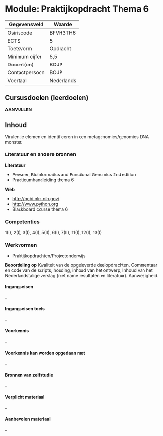 # Module: Praktijkopdracht Thema 6

| Gegevensveld  | Waarde |
| ------------- | ------------- |
| Osiriscode  | BFVH3TH6  |
| ECTS  | 5 |
| Toetsvorm  | Opdracht |
| Minimum cijfer  | 5,5 |
| Docent(en)  | BOJP |
| Contactpersoon  | BOJP |
| Voertaal  | Nederlands |

## Cursusdoelen (leerdoelen)

__AANVULLEN__

## Inhoud

Virulentie elementen identificeren in een metagenomics/genomics DNA monster.

### Literatuur en andere bronnen

**Literatuur**  
- Pevsner, Bioinformatics and Functional Genomics 2nd edition
- Practicumhandleiding thema 6

**Web**
- http://ncbi.nlm.nih.gov/
- http://www.python.org
- Blackboard course thema 6

### Competenties
1(I), 2(I), 3(I), 4(I), 5(II), 6(I), 7(II), 11(I), 12(I), 13(I)

### Werkvormen  
- Praktijkopdrachten/Projectonderwijs  

**Beoordeling op** Kwaliteit van de opgeleverde deelopdrachten. Commentaar en code van de scripts, houding, inhoud van het ontwerp, Inhoud van het Nederlandstalige verslag (met name resultaten en literatuur).
Aanwezigheid.

#### Ingangseisen 
\- 

#### Ingangseisen toets
\- 

#### Voorkennis
\-

#### Voorkennis kan worden opgedaan met
\-

#### Bronnen van zelfstudie
\-

#### Verplicht materiaal
\-

#### Aanbevolen materiaal
\-

